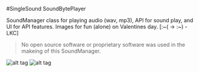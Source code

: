 #SingleSound SoundBytePlayer

SoundManager class for playing audio (wav, mp3), API for sound play, and UI for API features. Images for fun (alone) on Valentines day. [:~( -> :~) -LKC]

> No open source software or proprietary software was used in the makeing of this SoundManager.

![alt tag](https://raw.githubusercontent.com/mcolonj/SingleSound/master/Docs/IMG_3422.PNG)
![alt tag](https://raw.githubusercontent.com/mcolonj/SingleSound/master/Docs/IMG_3423.PNG)
